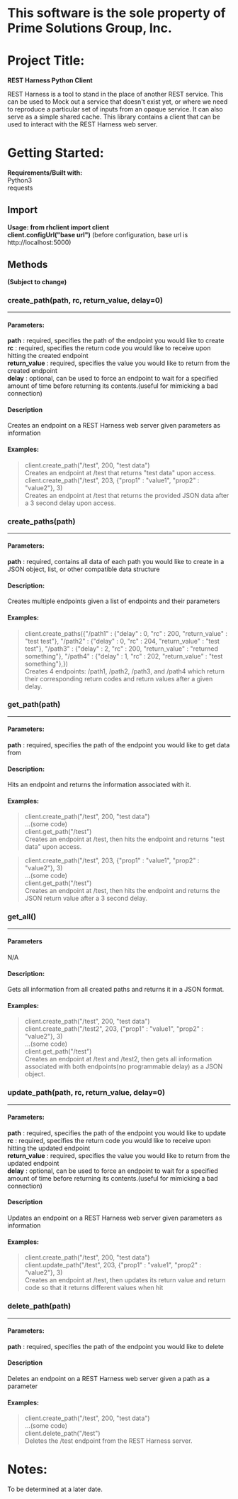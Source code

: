# This software is the sole property of Prime Solutions Group, Inc.

# Project Title:
__REST Harness Python Client__

REST Harness is a tool to stand in the place of another REST service. This can be used to Mock out a service that doesn't exist yet, or where we need to reproduce a particular set of inputs from an opaque service. It can also serve as a simple shared cache. This library contains a client that can be used to interact with the REST Harness web server.

# Getting Started:
__Requirements/Built with:__<br>
Python3<br>
requests
## Import
__Usage: from rhclient import client__<br>
__client.configUrl("base url")__
(before configuration, base url is http://localhost:5000)
## Methods
__(Subject to change)__

### create_path(path, rc, return_value, delay=0)
<hr>

#### Parameters:
__path__ : required, specifies the path of the endpoint you would like to create<br>
__rc__ : required, specifies the return code you would like to receive upon hitting the created endpoint<br>
__return_value__ : required, specifies the value you would like to return from the created endpoint<br>
__delay__ : optional, can be used to force an endpoint to wait for a specified amount of time before returning its contents.(useful for mimicking a bad connection)

#### Description
Creates an endpoint on a REST Harness web server given parameters as information
#### Examples:
> client.create_path("/test", 200, "test data")<br>
Creates an endpoint at /test that returns "test data" upon access.<br>
> client.create_path("/test", 203, {"prop1" : "value1", "prop2" : "value2"}, 3)<br>
Creates an endpoint at /test that returns the provided JSON data after a 3 second delay upon access.

### create_paths(path)
<hr>

#### Parameters:
__path__ : required, contains all data of each path you would like to create in a JSON object, list, or other compatible data structure

#### Description:
Creates multiple endpoints given a list of endpoints and their parameters

#### Examples:
> client.create_paths({"/path1" : {"delay" : 0, "rc" : 200, "return_value" : "test test"}, "/path2" : {"delay" : 0, "rc" : 204, "return_value" : "test test"}, "/path3" : {"delay" : 2, "rc" : 200, "return_value" : "returned something"}, "/path4" : {"delay" : 1, "rc" : 202, "return_value" : "test something"},})<br>
Creates 4 endpoints: /path1, /path2, /path3, and /path4 which return their corresponding return codes and return values after a given delay.

### get_path(path)
<hr>

#### Parameters:
__path__ : required, specifies the path of the endpoint you would like to get data from

#### Description:
Hits an endpoint and returns the information associated with it.

#### Examples:
> client.create_path("/test", 200, "test data")<br>
> ...(some code)<br>
> client.get_path("/test")<br>
Creates an endpoint at /test, then hits the endpoint and returns "test data" upon access.<br>

> client.create_path("/test", 203, {"prop1" : "value1", "prop2" : "value2"}, 3)<br>
> ...(some code)<br>
> client.get_path("/test")<br>
Creates an endpoint at /test, then hits the endpoint and returns the JSON return value after a 3 second delay.

### get_all()
<hr>

#### Parameters
N/A

#### Description:
Gets all information from all created paths and returns it in a JSON format.

#### Examples:
> client.create_path("/test", 200, "test data")<br>
> client.create_path("/test2", 203, {"prop1" : "value1", "prop2" : "value2"}, 3)<br>
> ...(some code)<br>
> client.get_path("/test")<br>
Creates an endpoint at /test and /test2, then gets all information associated with both endpoints(no programmable delay) as a JSON object.

### update_path(path, rc, return_value, delay=0)
<hr>

#### Parameters:
__path__ : required, specifies the path of the endpoint you would like to update<br>
__rc__ : required, specifies the return code you would like to receive upon hitting the updated endpoint<br>
__return_value__ : required, specifies the value you would like to return from the updated endpoint <br>
__delay__ : optional, can be used to force an endpoint to wait for a specified amount of time before returning its contents.(useful for mimicking a bad connection)

#### Description
Updates an endpoint on a REST Harness web server given parameters as information
#### Examples:
> client.create_path("/test", 200, "test data")<br>
> client.update_path("/test", 203, {"prop1" : "value1", "prop2" : "value2"}, 3)<br>
Creates an endpoint at /test, then updates its return value and return code so that it returns different values when hit

### delete_path(path)
<hr>

#### Parameters:
__path__ : required, specifies the path of the endpoint you would like to delete

#### Description
Deletes an endpoint on a REST Harness web server given a path as a parameter

#### Examples:
> client.create_path("/test", 200, "test data")<br>
> ...(some code)<br>
> client.delete_path("/test")<br>
Deletes the /test endpoint from the REST Harness server.

# Notes:
To be determined at a later date.

